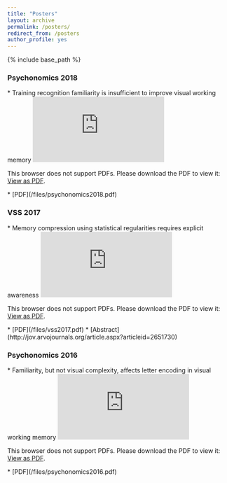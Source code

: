```yaml
---
title: "Posters"
layout: archive
permalink: /posters/
redirect_from: /posters
author_profile: yes
---
```


{% include base_path %}
<h3> Psychonomics 2018 </h3>
* Training recognition familiarity is insufficient to improve visual working memory
<object data="https://williamngiam.github.io/files/psychonomics2018.pdf" type="application/pdf" width="700px" height="440px">
    <embed src="https://williamngiam.github.io/files/psychonomics2018.pdf">
        <p>This browser does not support PDFs. Please download the PDF to view it: <a href="https://williamngiam.github.io/files/psychonomics2018.pdf">View as PDF</a>.</p>
    </embed>
</object>
  * [PDF](/files/psychonomics2018.pdf)

<h3> VSS 2017 </h3>
* Memory compression using statistical regularities requires explicit awareness
<object data="https://williamngiam.github.io/files/vss2017.pdf" type="application/pdf" width="700px" height="440px">
    <embed src="https://williamngiam.github.io/files/vss2017.pdf">
        <p>This browser does not support PDFs. Please download the PDF to view it: <a href="https://williamngiam.github.io/files/vss2017.pdf">View as PDF</a>.</p>
    </embed>
</object>
  * [PDF](/files/vss2017.pdf)
  * [Abstract](http://jov.arvojournals.org/article.aspx?articleid=2651730)

<h3> Psychonomics 2016 </h3>
* Familiarity, but not visual complexity, affects letter encoding in visual working memory
<object data="https://williamngiam.github.io/files/psychonomics2016.pdf" type="application/pdf" width="700px" height="440px">
    <embed src="https://williamngiam.github.io/files/psychonomics2016.pdf">
        <p>This browser does not support PDFs. Please download the PDF to view it: <a href="https://williamngiam.github.io/files/psychonomics2016.pdf">View as PDF</a>.</p>
    </embed>
</object>
  * [PDF](/files/psychonomics2016.pdf)
